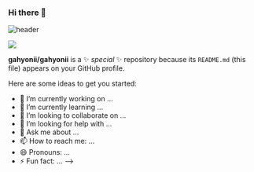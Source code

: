 ### Hi there 👋

![header](https://capsule-render.vercel.app/api?type=cylinder&color=0057e7&height=150&section=header&text=capsule%20render&fontSize=90)

<img src="https://img.shields.io/badge/java-blue?style=flat&logo=java&logoColor=white"/>

**gahyonii/gahyonii** is a ✨ _special_ ✨ repository because its `README.md` (this file) appears on your GitHub profile.

Here are some ideas to get you started:

- 🔭 I’m currently working on ...
- 🌱 I’m currently learning ...
- 👯 I’m looking to collaborate on ...
- 🤔 I’m looking for help with ...
- 💬 Ask me about ...
- 📫 How to reach me: ...
- 😄 Pronouns: ...
- ⚡ Fun fact: ...
-->
